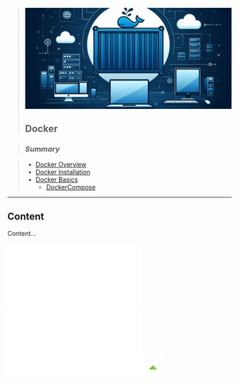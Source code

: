 > ![Docker](./images/docker.png)
>
> ## Docker

> ### *Summary*

> - [Docker Overview](#docker-overview)
> - [Docker Installation](#docker-installation)
> - [Docker Basics](#docker-basics)
>   - [DockerCompose](#DockerCompose)
>

----

## Content

Content...

[![Início](../README.md "Início")](#summary "Início")
[![Voltar](../README.md "Voltar")](#summary "Início")
[![Subir](../imges/control/11280_control_up_icon.png "Subir")](#summary "Início")

